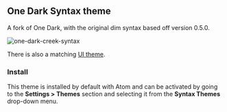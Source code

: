 ## One Dark Syntax theme

A fork of One Dark, with the original dim syntax based off version 0.5.0.

![one-dark-creek-syntax](https://cloud.githubusercontent.com/assets/378023/5795461/f8d0deda-9fd3-11e4-94d3-be982bd83edd.png)

There is also a matching [UI theme](https://atom.io/themes/one-dark-ui).

### Install

This theme is installed by default with Atom and can be activated by going to the __Settings > Themes__ section and selecting it from the __Syntax Themes__ drop-down menu.
